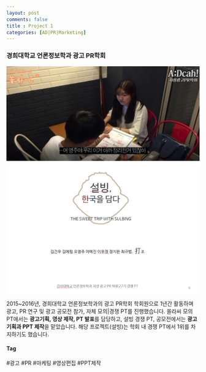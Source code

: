 ```yaml
---
layout: post
comments: false
title : Project 1
categories: [AD|PR|Marketing]
---
```


### 경희대학교 언론정보학과 광고 PR학회

![스크린샷](/img/쏠라씨.png)
![스크린샷](/img/설빙.png)

2015~2016년, 경희대학교 언론정보학과의 광고 PR학회 학회원으로 1년간 활동하며 광고, PR 연구 및 광고 공모전 참가, 자체 모의|경쟁 PT를 진행했습니다.
쏠라씨 모의 PT에서는 **광고기획, 영상 제작, PT 발표**를 담당하고,
설빙 경쟁 PT, 공모전에서는 **광고기획과 PPT 제작**을 맡았습니다. 해당 프로젝트(설빙)는 학회 내 경쟁 PT에서 1위를 차지하기도 했습니다.

#### Tag
#광고
#PR
#마케팅
#영상편집
#PPT제작
